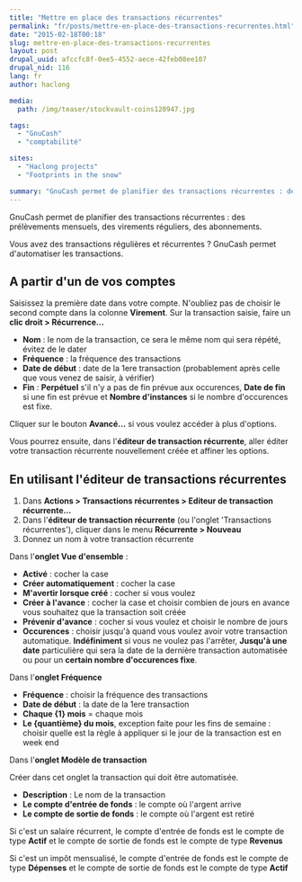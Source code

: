 ```yaml
---
title: "Mettre en place des transactions récurrentes"
permalink: "fr/posts/mettre-en-place-des-transactions-recurrentes.html"
date: "2015-02-18T00:18"
slug: mettre-en-place-des-transactions-recurrentes
layout: post
drupal_uuid: afccfc8f-0ee5-4552-aece-42feb08ee107
drupal_nid: 116
lang: fr
author: haclong

media:
  path: /img/teaser/stockvault-coins120947.jpg

tags:
  - "GnuCash"
  - "comptabilité"

sites:
  - "Haclong projects"
  - "Footprints in the snow"

summary: "GnuCash permet de planifier des transactions récurrentes : des prélèvements mensuels, des virements réguliers, des abonnements."
---
```


GnuCash permet de planifier des transactions récurrentes : des prélèvements mensuels, des virements réguliers, des abonnements.

Vous avez des transactions régulières et récurrentes ? GnuCash permet d'automatiser les transactions.

## A partir d'un de vos comptes

Saisissez la première date dans votre compte. N'oubliez pas de choisir le second compte dans la colonne **Virement**. Sur la transaction saisie, faire un **clic droit > Récurrence...**

- **Nom** : le nom de la transaction, ce sera le même nom qui sera répété, évitez de le dater
- **Fréquence** : la fréquence des transactions
- **Date de début** : date de la 1ere transaction (probablement après celle que vous venez de saisir, à vérifier)
- **Fin** : **Perpétuel** s'il n'y a pas de fin prévue aux occurences, **Date de fin** si une fin est prévue et **Nombre d'instances** si le nombre d'occurences est fixe.

Cliquer sur le bouton **Avancé...** si vous voulez accéder à plus d'options.

Vous pourrez ensuite, dans l'**éditeur de transaction récurrente**, aller éditer votre transaction récurrente nouvellement créée et affiner les options.

## En utilisant l'éditeur de transactions récurrentes

1. Dans **Actions > Transactions récurrentes > Editeur de transaction récurrente...**
2. Dans l'**éditeur de transaction récurrente** (ou l'onglet 'Transactions récurrentes'), cliquer dans le menu **Récurrente > Nouveau**
3. Donnez un nom à votre transaction récurrente

Dans l'**onglet Vue d'ensemble** :

- **Activé** : cocher la case
- **Créer automatiquement** : cocher la case
- **M'avertir lorsque créé** : cocher si vous voulez
- **Créer à l'avance** : cocher la case et choisir combien de jours en avance vous souhaitez que la transaction soit créée
- **Prévenir d'avance** : cocher si vous voulez et choisir le nombre de jours
- **Occurences** : choisir jusqu'à quand vous voulez avoir votre transaction automatique. **Indéfiniment** si vous ne voulez pas l'arrêter, **Jusqu'à une date** particulière qui sera la date de la dernière transaction automatisée ou pour un **certain nombre d'occurences fixe**.

Dans l'**onglet Fréquence**

- **Fréquence** : choisir la fréquence des transactions
- **Date de début** : la date de la 1ere transaction
- **Chaque {1} mois** = chaque mois
- **Le {quantième} du mois**, exception faite pour les fins de semaine : choisir quelle est la règle à appliquer si le jour de la transaction est en week end

Dans l'**onglet Modèle de transaction**

Créer dans cet onglet la transaction qui doit être automatisée.

- **Description** : Le nom de la transaction
- **Le compte d'entrée de fonds** : le compte où l'argent arrive
- **Le compte de sortie de fonds** : le compte où l'argent est retiré

Si c'est un salaire récurrent, le compte d'entrée de fonds est le compte de type **Actif** et le compte de sortie de fonds est le compte de type **Revenus**

Si c'est un impôt mensualisé, le compte d'entrée de fonds est le compte de type **Dépenses** et le compte de sortie de fonds est le compte de type **Actif**
